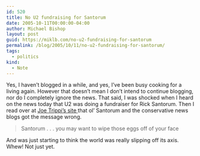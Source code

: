 ```yaml
---
id: 520
title: No U2 fundraising for Santorum
date: 2005-10-11T00:00:00-04:00
author: Michael Bishop
layout: post
guid: https://miklb.com/no-u2-fundraising-for-santorum
permalink: /blog/2005/10/11/no-u2-fundraising-for-santorum/
tags:
  - politics
kind:
  - Note
---
```

<p>Yes, I haven’t blogged in a while, and yes, I’ve been busy cooking for a living again.  However that doesn’t mean I don’t intend to continue blogging, nor do I completely ignore the news.  That said, I was shocked when I heard on the news today that U2 was doing a fundraiser for Rick Santorum.  Then I read over at <a href="http://joetrippi.com">Joe Trippi’s site </a> that ol’ Santorum and the conservative news blogs got the message wrong.<blockquote>Santorum . . . you may want to wipe those eggs off of your face</blockquote>
And was just starting to think the world was really slipping off its axis. Whew!  Not just yet.</p>